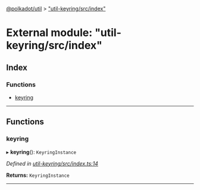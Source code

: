 [@polkadot/util](../README.md) > ["util-keyring/src/index"](../modules/_util_keyring_src_index_.md)

# External module: "util-keyring/src/index"

## Index

### Functions

* [keyring](_util_keyring_src_index_.md#keyring)

---

## Functions

<a id="keyring"></a>

###  keyring

▸ **keyring**(): `KeyringInstance`

*Defined in [util-keyring/src/index.ts:14](https://github.com/polkadot-js/util/blob/7550b44/packages/util-keyring/src/index.ts#L14)*

**Returns:** `KeyringInstance`

___

